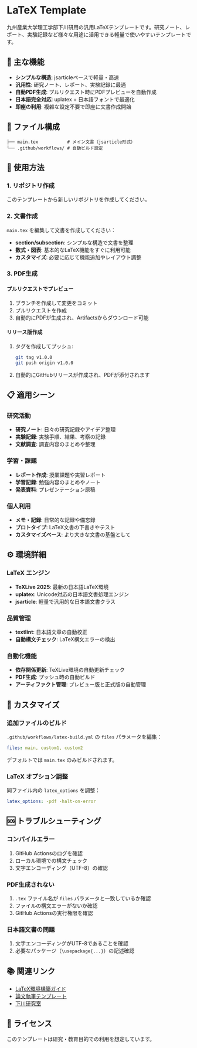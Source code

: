 # LaTeX Template

九州産業大学理工学部下川研用の汎用LaTeXテンプレートです。研究ノート、レポート、実験記録など様々な用途に活用できる軽量で使いやすいテンプレートです。

## 🚀 主な機能

- **シンプルな構造**: jsarticleベースで軽量・高速
- **汎用性**: 研究ノート、レポート、実験記録に最適
- **自動PDF生成**: プルリクエスト時にPDFプレビューを自動作成
- **日本語完全対応**: uplatex + 日本語フォントで最適化
- **即座の利用**: 複雑な設定不要で即座に文書作成開始

## 📁 ファイル構成

```
├── main.tex           # メイン文書（jsarticle形式）
└── .github/workflows/ # 自動ビルド設定
```

## 🔧 使用方法

### 1. リポジトリ作成
このテンプレートから新しいリポジトリを作成してください。

### 2. 文書作成
`main.tex` を編集して文書を作成してください：

- **section/subsection**: シンプルな構造で文書を整理
- **数式・図表**: 基本的なLaTeX機能をすぐに利用可能
- **カスタマイズ**: 必要に応じて機能追加やレイアウト調整

### 3. PDF生成

#### プルリクエストでプレビュー
1. ブランチを作成して変更をコミット
2. プルリクエストを作成
3. 自動的にPDFが生成され、Artifactsからダウンロード可能

#### リリース版作成
1. タグを作成してプッシュ:
   ```bash
   git tag v1.0.0
   git push origin v1.0.0
   ```
2. 自動的にGitHubリリースが作成され、PDFが添付されます

## 📋 適用シーン

### 研究活動
- **研究ノート**: 日々の研究記録やアイデア整理
- **実験記録**: 実験手順、結果、考察の記録
- **文献調査**: 調査内容のまとめや整理

### 学習・課題
- **レポート作成**: 授業課題や実習レポート
- **学習記録**: 勉強内容のまとめやノート
- **発表資料**: プレゼンテーション原稿

### 個人利用
- **メモ・記録**: 日常的な記録や備忘録
- **プロトタイプ**: LaTeX文書の下書きやテスト
- **カスタマイズベース**: より大きな文書の基盤として

## ⚙️ 環境詳細

### LaTeX エンジン
- **TeXLive 2025**: 最新の日本語LaTeX環境
- **uplatex**: Unicode対応の日本語文書処理エンジン
- **jsarticle**: 軽量で汎用的な日本語文書クラス

### 品質管理
- **textlint**: 日本語文章の自動校正
- **自動構文チェック**: LaTeX構文エラーの検出

### 自動化機能
- **依存関係更新**: TeXLive環境の自動更新チェック
- **PDF生成**: プッシュ時の自動ビルド
- **アーティファクト管理**: プレビュー版と正式版の自動管理

## 🔧 カスタマイズ

### 追加ファイルのビルド
`.github/workflows/latex-build.yml` の `files` パラメータを編集：

```yaml
files: main, custom1, custom2
```

デフォルトでは `main.tex` のみビルドされます。

### LaTeX オプション調整
同ファイル内の `latex_options` を調整：

```yaml
latex_options: -pdf -halt-on-error
```

## 🆘 トラブルシューティング

### コンパイルエラー
1. GitHub Actionsのログを確認
2. ローカル環境での構文チェック
3. 文字エンコーディング（UTF-8）の確認

### PDF生成されない
1. `.tex` ファイル名が `files` パラメータと一致しているか確認
2. ファイルの構文エラーがないか確認
3. GitHub Actionsの実行権限を確認

### 日本語文書の問題
1. 文字エンコーディングがUTF-8であることを確認
2. 必要なパッケージ（`\usepackage{...}`）の記述確認

## 📚 関連リンク

- [LaTeX環境構築ガイド](https://github.com/smkwlab/latex-environment)
- [論文執筆テンプレート](https://github.com/smkwlab/sotsuron-template)
- [下川研究室](https://shimokawa-lab.kyusan-u.ac.jp/)

## 📄 ライセンス

このテンプレートは研究・教育目的での利用を想定しています。